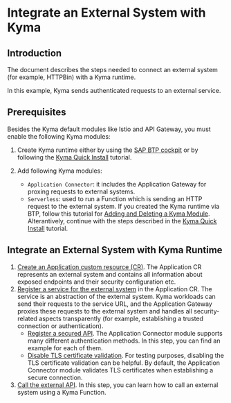 # Integrate an External System with Kyma

## Introduction

The document describes the steps needed to connect an external system (for example, HTTPBin) with a Kyma runtime.

In this example, Kyma sends authenticated requests to an external service.

## Prerequisites

Besides the Kyma default modules like Istio and API Gateway, you must enable the following Kyma modules:

1. Create Kyma runtime either by using the [SAP BTP cockpit](https://help.sap.com/docs/btp/sap-business-technology-platform/create-kyma-environment-instance) or by following the [Kyma Quick Install](https://kyma-project.io/#/02-get-started/01-quick-install) tutorial.

2. Add following Kyma modules:
    * `Application Connector`: it includes the Application Gateway for proxing requests to external systems.
    * `Serverless`: used to run a Function which is sending an HTTP request to the external system.
    If you created the Kyma runtime via BTP, follow this tutorial for [Adding and Deleting a Kyma Module](https://help.sap.com/docs/btp/sap-business-technology-platform/enable-and-disable-kyma-module?#add-and-delete-a-kyma-module-using-kyma-dashboard). Alterantively, continue with the steps described in the [Kyma Quick Install](https://kyma-project.io/#/02-get-started/01-quick-install?id=steps) tutorial.

## Integrate an External System with Kyma Runtime

1. [Create an Application custom resource (CR)](./01-10-create-application.md). The Application CR represents an external system and contains all information about exposed endpoints and their security configuration etc.
2. [Register a service for the external system](./01-20-register-manage-services.md) in the Application CR. The service is an abstraction of the external system. Kyma workloads can send their requests to the service URL, and the Application Gateway proxies these requests to the external system and handles all security-related aspects transparently (for example, establishing a trusted connection or authentication).
    * [Register a secured API](./01-30-register-secured-api.md). The Application Connector module supports many different authentication methods. In this step, you can find an example for each of them.
    * [Disable TLS certificate validation](./01-50-disable-tls-certificate-verification.md). For testing purposes, disabling the TLS certificate validation can be helpful. By default, the Application Connector module validates TLS certificates when establishing a secure connection.
3. [Call the external API](./01-40-call-registered-service-from-kyma.md). In this step, you can learn how to call an external system using a Kyma Function.
